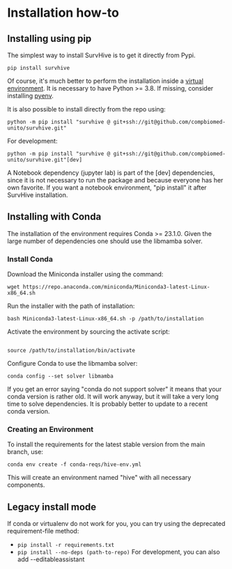 # Installation how-to

## Installing using pip

The simplest way to install SurvHive is to get it directly from Pypi.

```
pip install survhive
```

Of course, it's much better to perform the installation inside a [virtual environment](https://docs.python.org/3/library/venv.html).
It is necessary to have Python >= 3.8. If missing, consider installing [pyenv](https://github.com/pyenv/pyenv).

It is also possible to install directly from the repo using:

```
python -m pip install "survhive @ git+ssh://git@github.com/compbiomed-unito/survhive.git"
```

For development: 

```
python -m pip install "survhive @ git+ssh://git@github.com/compbiomed-unito/survhive.git"[dev]
```

A Notebook dependency (jupyter lab) is part of the [dev] dependencies, since it
is not necessary to run the package and because everyone has her own favorite.
If you want a notebook environment, "pip install" it after SurvHive
installation.
 
## Installing with Conda


The installation of the environment requires Conda >= 23.1.0.
Given the large number of dependencies one should use the libmamba solver.


### Install Conda

Download the Miniconda installer using the command:

```
wget https://repo.anaconda.com/miniconda/Miniconda3-latest-Linux-x86_64.sh
```

Run the installer with the path of installation:

```
bash Miniconda3-latest-Linux-x86_64.sh -p /path/to/installation
```

Activate the environment by sourcing the activate script:

```

source /path/to/installation/bin/activate
```

Configure Conda to use the libmamba solver:

```
conda config --set solver libmamba
```

If you get an error saying "conda do not support solver" it means that your
conda version is rather old. It will work anyway, but it will take a very long
time to solve dependencies. It is probably better to update to a recent conda
version. 

### Creating an Environment

To install the requirements for the latest stable version from the main branch, use:

```
conda env create -f conda-reqs/hive-env.yml
```

This will create an environment named "hive" with all necessary components.


## Legacy install mode

If conda or virtualenv do not work for you, you can try using the deprecated requirement-file method:

* `pip install -r requirements.txt`
* `pip install --no-deps (path-to-repo)` For development, you can also add --editableassistant





